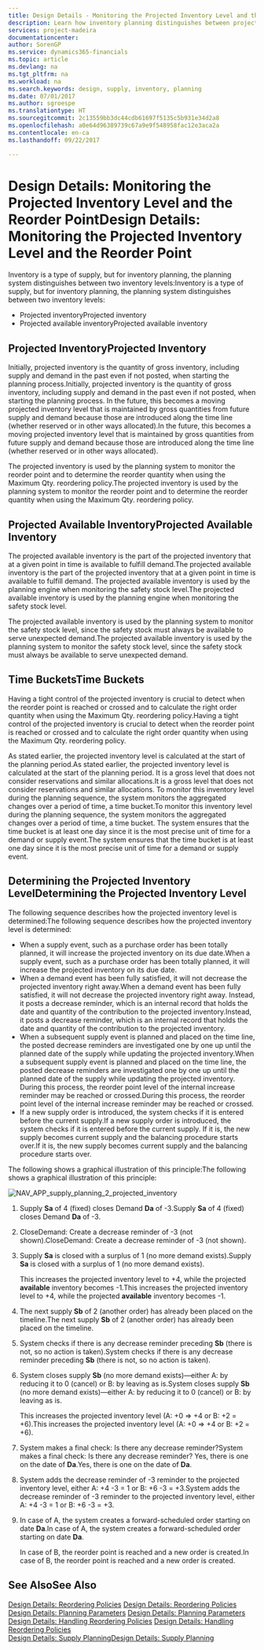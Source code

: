```yaml
---
title: Design Details - Monitoring the Projected Inventory Level and the Reorder Point | Microsoft Docs
description: Learn how inventory planning distinguishes between projected inventory and projected available inventory levels.
services: project-madeira
documentationcenter: 
author: SorenGP
ms.service: dynamics365-financials
ms.topic: article
ms.devlang: na
ms.tgt_pltfrm: na
ms.workload: na
ms.search.keywords: design, supply, inventory, planning
ms.date: 07/01/2017
ms.author: sgroespe
ms.translationtype: HT
ms.sourcegitcommit: 2c13559bb3dc44cdb61697f5135c5b931e34d2a8
ms.openlocfilehash: a0e64d96389739c67a9e9f548958fac12e3aca2a
ms.contentlocale: en-ca
ms.lasthandoff: 09/22/2017

---
```

# <a name="design-details-monitoring-the-projected-inventory-level-and-the-reorder-point"></a><span data-ttu-id="85524-103">Design Details: Monitoring the Projected Inventory Level and the Reorder Point</span><span class="sxs-lookup"><span data-stu-id="85524-103">Design Details: Monitoring the Projected Inventory Level and the Reorder Point</span></span>
<span data-ttu-id="85524-104">Inventory is a type of supply, but for inventory planning, the planning system distinguishes between two inventory levels:</span><span class="sxs-lookup"><span data-stu-id="85524-104">Inventory is a type of supply, but for inventory planning, the planning system distinguishes between two inventory levels:</span></span>  

* <span data-ttu-id="85524-105">Projected inventory</span><span class="sxs-lookup"><span data-stu-id="85524-105">Projected inventory</span></span>  
* <span data-ttu-id="85524-106">Projected available inventory</span><span class="sxs-lookup"><span data-stu-id="85524-106">Projected available inventory</span></span>  

## <a name="projected-inventory"></a><span data-ttu-id="85524-107">Projected Inventory</span><span class="sxs-lookup"><span data-stu-id="85524-107">Projected Inventory</span></span>  
<span data-ttu-id="85524-108">Initially, projected inventory is the quantity of gross inventory, including supply and demand in the past even if not posted, when starting the planning process.</span><span class="sxs-lookup"><span data-stu-id="85524-108">Initially, projected inventory is the quantity of gross inventory, including supply and demand in the past even if not posted, when starting the planning process.</span></span> <span data-ttu-id="85524-109">In the future, this becomes a moving projected inventory level that is maintained by gross quantities from future supply and demand because those are introduced along the time line (whether reserved or in other ways allocated).</span><span class="sxs-lookup"><span data-stu-id="85524-109">In the future, this becomes a moving projected inventory level that is maintained by gross quantities from future supply and demand because those are introduced along the time line (whether reserved or in other ways allocated).</span></span>  

<span data-ttu-id="85524-110">The projected inventory is used by the planning system to monitor the reorder point and to determine the reorder quantity when using the Maximum Qty. reordering policy.</span><span class="sxs-lookup"><span data-stu-id="85524-110">The projected inventory is used by the planning system to monitor the reorder point and to determine the reorder quantity when using the Maximum Qty. reordering policy.</span></span>  

## <a name="projected-available-inventory"></a><span data-ttu-id="85524-111">Projected Available Inventory</span><span class="sxs-lookup"><span data-stu-id="85524-111">Projected Available Inventory</span></span>  
<span data-ttu-id="85524-112">The projected available inventory is the part of the projected inventory that at a given point in time is available to fulfill demand.</span><span class="sxs-lookup"><span data-stu-id="85524-112">The projected available inventory is the part of the projected inventory that at a given point in time is available to fulfill demand.</span></span> <span data-ttu-id="85524-113">The projected available inventory is used by the planning engine when monitoring the safety stock level.</span><span class="sxs-lookup"><span data-stu-id="85524-113">The projected available inventory is used by the planning engine when monitoring the safety stock level.</span></span>  

<span data-ttu-id="85524-114">The projected available inventory is used by the planning system to monitor the safety stock level, since the safety stock must always be available to serve unexpected demand.</span><span class="sxs-lookup"><span data-stu-id="85524-114">The projected available inventory is used by the planning system to monitor the safety stock level, since the safety stock must always be available to serve unexpected demand.</span></span>  

## <a name="time-buckets"></a><span data-ttu-id="85524-115">Time Buckets</span><span class="sxs-lookup"><span data-stu-id="85524-115">Time Buckets</span></span>  
<span data-ttu-id="85524-116">Having a tight control of the projected inventory is crucial to detect when the reorder point is reached or crossed and to calculate the right order quantity when using the Maximum Qty. reordering policy.</span><span class="sxs-lookup"><span data-stu-id="85524-116">Having a tight control of the projected inventory is crucial to detect when the reorder point is reached or crossed and to calculate the right order quantity when using the Maximum Qty. reordering policy.</span></span>  

<span data-ttu-id="85524-117">As stated earlier, the projected inventory level is calculated at the start of the planning period.</span><span class="sxs-lookup"><span data-stu-id="85524-117">As stated earlier, the projected inventory level is calculated at the start of the planning period.</span></span> <span data-ttu-id="85524-118">It is a gross level that does not consider reservations and similar allocations.</span><span class="sxs-lookup"><span data-stu-id="85524-118">It is a gross level that does not consider reservations and similar allocations.</span></span> <span data-ttu-id="85524-119">To monitor this inventory level during the planning sequence, the system monitors the aggregated changes over a period of time, a time bucket.</span><span class="sxs-lookup"><span data-stu-id="85524-119">To monitor this inventory level during the planning sequence, the system monitors the aggregated changes over a period of time, a time bucket.</span></span> <span data-ttu-id="85524-120">The system ensures that the time bucket is at least one day since it is the most precise unit of time for a demand or supply event.</span><span class="sxs-lookup"><span data-stu-id="85524-120">The system ensures that the time bucket is at least one day since it is the most precise unit of time for a demand or supply event.</span></span>  

## <a name="determining-the-projected-inventory-level"></a><span data-ttu-id="85524-121">Determining the Projected Inventory Level</span><span class="sxs-lookup"><span data-stu-id="85524-121">Determining the Projected Inventory Level</span></span>  
<span data-ttu-id="85524-122">The following sequence describes how the projected inventory level is determined:</span><span class="sxs-lookup"><span data-stu-id="85524-122">The following sequence describes how the projected inventory level is determined:</span></span>  

* <span data-ttu-id="85524-123">When a supply event, such as a purchase order has been totally planned, it will increase the projected inventory on its due date.</span><span class="sxs-lookup"><span data-stu-id="85524-123">When a supply event, such as a purchase order has been totally planned, it will increase the projected inventory on its due date.</span></span>  
* <span data-ttu-id="85524-124">When a demand event has been fully satisfied, it will not decrease the projected inventory right away.</span><span class="sxs-lookup"><span data-stu-id="85524-124">When a demand event has been fully satisfied, it will not decrease the projected inventory right away.</span></span> <span data-ttu-id="85524-125">Instead, it posts a decrease reminder, which is an internal record that holds the date and quantity of the contribution to the projected inventory.</span><span class="sxs-lookup"><span data-stu-id="85524-125">Instead, it posts a decrease reminder, which is an internal record that holds the date and quantity of the contribution to the projected inventory.</span></span>  
* <span data-ttu-id="85524-126">When a subsequent supply event is planned and placed on the time line, the posted decrease reminders are investigated one by one up until the planned date of the supply while updating the projected inventory.</span><span class="sxs-lookup"><span data-stu-id="85524-126">When a subsequent supply event is planned and placed on the time line, the posted decrease reminders are investigated one by one up until the planned date of the supply while updating the projected inventory.</span></span> <span data-ttu-id="85524-127">During this process, the reorder point level of the internal increase reminder may be reached or crossed.</span><span class="sxs-lookup"><span data-stu-id="85524-127">During this process, the reorder point level of the internal increase reminder may be reached or crossed.</span></span>  
* <span data-ttu-id="85524-128">If a new supply order is introduced, the system checks if it is entered before the current supply.</span><span class="sxs-lookup"><span data-stu-id="85524-128">If a new supply order is introduced, the system checks if it is entered before the current supply.</span></span> <span data-ttu-id="85524-129">If it is, the new supply becomes current supply and the balancing procedure starts over.</span><span class="sxs-lookup"><span data-stu-id="85524-129">If it is, the new supply becomes current supply and the balancing procedure starts over.</span></span>  

<span data-ttu-id="85524-130">The following shows a graphical illustration of this principle:</span><span class="sxs-lookup"><span data-stu-id="85524-130">The following shows a graphical illustration of this principle:</span></span>  

![](media/nav_app_supply_planning_2_projected_inventory.png "NAV_APP_supply_planning_2_projected_inventory")  

1. <span data-ttu-id="85524-131">Supply **Sa** of 4 (fixed) closes Demand **Da** of -3.</span><span class="sxs-lookup"><span data-stu-id="85524-131">Supply **Sa** of 4 (fixed) closes Demand **Da** of -3.</span></span>  
2. <span data-ttu-id="85524-132">CloseDemand: Create a decrease reminder of -3 (not shown).</span><span class="sxs-lookup"><span data-stu-id="85524-132">CloseDemand: Create a decrease reminder of -3 (not shown).</span></span>  
3. <span data-ttu-id="85524-133">Supply **Sa** is closed with a surplus of 1 (no more demand exists).</span><span class="sxs-lookup"><span data-stu-id="85524-133">Supply **Sa** is closed with a surplus of 1 (no more demand exists).</span></span>  

     <span data-ttu-id="85524-134">This increases the projected inventory level to +4, while the projected **available** inventory becomes -1.</span><span class="sxs-lookup"><span data-stu-id="85524-134">This increases the projected inventory level to +4, while the projected **available** inventory becomes -1.</span></span>  

4. <span data-ttu-id="85524-135">The next supply **Sb** of 2 (another order) has already been placed on the timeline.</span><span class="sxs-lookup"><span data-stu-id="85524-135">The next supply **Sb** of 2 (another order) has already been placed on the timeline.</span></span>  
5. <span data-ttu-id="85524-136">System checks if there is any decrease reminder preceding **Sb** (there is not, so no action is taken).</span><span class="sxs-lookup"><span data-stu-id="85524-136">System checks if there is any decrease reminder preceding **Sb** (there is not, so no action is taken).</span></span>  
6. <span data-ttu-id="85524-137">System closes supply **Sb** (no more demand exists)—either A: by reducing it to 0 (cancel) or B: by leaving as is.</span><span class="sxs-lookup"><span data-stu-id="85524-137">System closes supply **Sb** (no more demand exists)—either A: by reducing it to 0 (cancel) or B: by leaving as is.</span></span>  

     <span data-ttu-id="85524-138">This increases the projected inventory level (A: +0 => +4 or B: +2 = +6).</span><span class="sxs-lookup"><span data-stu-id="85524-138">This increases the projected inventory level (A: +0 => +4 or B: +2 = +6).</span></span>  

7. <span data-ttu-id="85524-139">System makes a final check: Is there any decrease reminder?</span><span class="sxs-lookup"><span data-stu-id="85524-139">System makes a final check: Is there any decrease reminder?</span></span> <span data-ttu-id="85524-140">Yes, there is one on the date of **Da**.</span><span class="sxs-lookup"><span data-stu-id="85524-140">Yes, there is one on the date of **Da**.</span></span>  
8. <span data-ttu-id="85524-141">System adds the decrease reminder of -3 reminder to the projected inventory level, either A: +4 -3 = 1 or B: +6 -3 = +3.</span><span class="sxs-lookup"><span data-stu-id="85524-141">System adds the decrease reminder of -3 reminder to the projected inventory level, either A: +4 -3 = 1 or B: +6 -3 = +3.</span></span>  
9. <span data-ttu-id="85524-142">In case of A, the system creates a forward-scheduled order starting on date **Da**.</span><span class="sxs-lookup"><span data-stu-id="85524-142">In case of A, the system creates a forward-scheduled order starting on date **Da**.</span></span>  

     <span data-ttu-id="85524-143">In case of B, the reorder point is reached and a new order is created.</span><span class="sxs-lookup"><span data-stu-id="85524-143">In case of B, the reorder point is reached and a new order is created.</span></span>  

## <a name="see-also"></a><span data-ttu-id="85524-144">See Also</span><span class="sxs-lookup"><span data-stu-id="85524-144">See Also</span></span>  
<span data-ttu-id="85524-145">[Design Details: Reordering Policies](design-details-reordering-policies.md) </span><span class="sxs-lookup"><span data-stu-id="85524-145">[Design Details: Reordering Policies](design-details-reordering-policies.md) </span></span>  
<span data-ttu-id="85524-146">[Design Details: Planning Parameters](design-details-planning-parameters.md) </span><span class="sxs-lookup"><span data-stu-id="85524-146">[Design Details: Planning Parameters](design-details-planning-parameters.md) </span></span>  
<span data-ttu-id="85524-147">[Design Details: Handling Reordering Policies](design-details-handling-reordering-policies.md) </span><span class="sxs-lookup"><span data-stu-id="85524-147">[Design Details: Handling Reordering Policies](design-details-handling-reordering-policies.md) </span></span>  
[<span data-ttu-id="85524-148">Design Details: Supply Planning</span><span class="sxs-lookup"><span data-stu-id="85524-148">Design Details: Supply Planning</span></span>](design-details-supply-planning.md)

